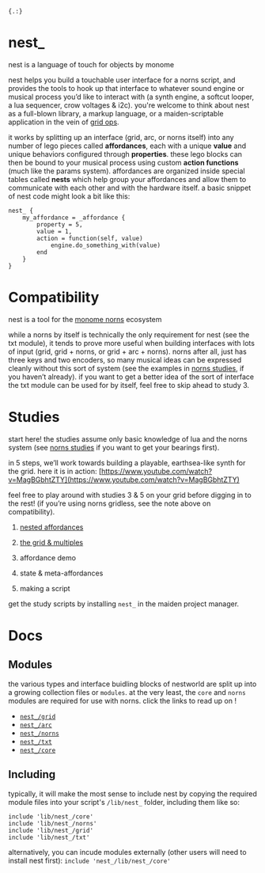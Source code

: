 `{.:}`

# nest_

nest is a language of touch for objects by monome

nest helps you build a touchable user interface for a norns script, and provides the tools to hook up that interface to whatever sound engine or musical process you’d like to interact with (a synth engine, a softcut looper,  a lua sequencer, crow voltages & i2c). you're welcome to think about nest as a full-blown library, a markup language, or a maiden-scriptable application in the vein of [grid ops](https://github.com/scanner-darkly/teletype/wiki/GRID-INTEGRATION).

it works by splitting up an interface (grid, arc, or norns itself) into any number of lego pieces called **affordances**, each with a unique **value** and unique behaviors configured through **properties**. these lego blocks can then be bound to your musical process using custom **action functions** (much like the params system). affordances are organized inside special tables called **nests** which help group your affordances and allow them to communicate with each other and with the hardware itself. a basic snippet of nest code might look a bit like this:

```
nest_ {
    my_affordance = _affordance {
        property = 5,
        value = 1,
        action = function(self, value)
            engine.do_something_with(value)
        end
    }
}
```

# Compatibility

nest is a tool for the [monome norns](https://monome.org/) ecosystem

while a norns by itself is technically the only requirement for nest (see the txt module), it tends to prove more useful when building interfaces with lots of input (grid, grid + norns, or grid + arc + norns). norns after all, just has three keys and two encoders, so many musical ideas can be expressed cleanly without this sort of system (see the examples in [norns studies](https://monome.org/docs/norns/scripting/), if you haven’t already). if you want to get a better idea of the sort of interface the txt module can be used for by itself, feel free to skip ahead to study 3.

# Studies

start here! the studies assume only basic knowledge of lua and the norns system (see [norns studies](https://monome.org/docs/norns/scripting/) if you want to get your bearings first). 

in 5 steps, we’ll work towards building a playable, earthsea-like synth for the grid. here it is in action: [https://www.youtube.com/watch?v=MagBGbhtZTY](https://www.youtube.com/watch?v=MagBGbhtZTY)

feel free to play around with studies 3 & 5 on your grid before digging in to the rest! (if you’re using norns gridless, see the note above on compatibility).

1. [nested affordances](./study/study1.md)

2. [the grid & multiples](./study/study2.md)

3. affordance demo

4. state & meta-affordances

5. making a script

get the study scripts by installing `nest_` in the maiden project manager.

# Docs

## Modules

the various types and interface buidling blocks of nestworld are split up into a growing collection files or `modules`. at the very least, the `core` and `norns` modules are required for use with norns. click the links to read up on !


- [`nest_/grid`](./doc/grid.md)
- [`nest_/arc`](./doc/arc.md)
- [`nest_/norns`](./doc/norns.md)
- [`nest_/txt`](./doc/txt.md)
- [`nest_/core`](./doc/core.md)


## Including

typically, it will make the most sense to include nest by copying the required module files into your script's `/lib/nest_` folder, including them like so:

```
include 'lib/nest_/core'
include 'lib/nest_/norns'
include 'lib/nest_/grid'
include 'lib/nest_/txt'
```

alternatively, you can incude modules externally (other users will need to install nest first): `include 'nest_/lib/nest_/core'`
